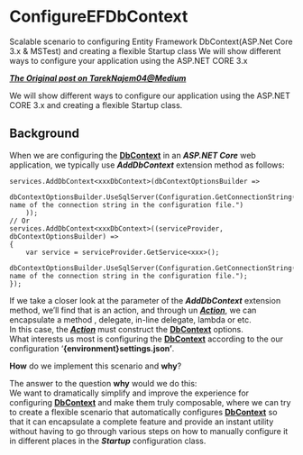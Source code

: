 # ConfigureEFDbContext
Scalable scenario to configuring Entity Framework DbContext(ASP.Net Core 3.x &amp; MSTest) and creating a flexible Startup class
We will show different ways to configure your application using the ASP.NET CORE 3.x

[_**The Original post on TarekNajem04@Medium**_](https://medium.com/@tareknajem04/scalable-scenario-to-configuring-entity-framework-dbcontext-409ee3b4e502?source=friends_link&sk=f91f7bac050d93225d479360b459376b)

We will show different ways to configure our application using the ASP.NET CORE 3.x and creating a flexible Startup class.

## Background

When we are configuring the  [**DbContext**](https://docs.microsoft.com/en-us/dotnet/api/microsoft.entityframeworkcore.dbcontext?view=efcore-3.1)  in an  **_ASP.NET Core_**  web application, we typically use  **_AddDbContext_** extension method as follows:

    services.AddDbContext<xxxDbContext>(dbContextOptionsBuilder =>
            dbContextOptionsBuilder.UseSqlServer(Configuration.GetConnectionString("The name of the connection string in the configuration file.")
        ));
    // Or
    services.AddDbContext<xxxDbContext>((serviceProvider, dbContextOptionsBuilder) =>
    {
        var service = serviceProvider.GetService<xxx>();
        dbContextOptionsBuilder.UseSqlServer(Configuration.GetConnectionString("The name of the connection string in the configuration file.");
    });

If we take a closer look at the parameter of the  **_AddDbContext_** extension method, we’ll find that is an action, and through un  [**_Action_**](https://docs.microsoft.com/en-us/dotnet/api/system.action?view=netcore-3.1), we can encapsulate a method , delegate, in-line delegate, lambda or etc.  
In this case, the  [**_Action_**](https://docs.microsoft.com/en-us/dotnet/api/system.action?view=netcore-3.1)  must construct the  [**DbContext**](https://docs.microsoft.com/en-us/dotnet/api/microsoft.entityframeworkcore.dbcontext?view=efcore-3.1)  options.  
What interests us most is configuring the  [**DbContext**](https://docs.microsoft.com/en-us/dotnet/api/microsoft.entityframeworkcore.dbcontext?view=efcore-3.1)  according to the our configuration ‘**{environment}settings.json’**.

**How** do we implement this scenario and  **why**?

The answer to the question  **why** would we do this:  
We want to dramatically simplify and improve the experience for configuring  [**DbContext**](https://docs.microsoft.com/en-us/dotnet/api/microsoft.entityframeworkcore.dbcontext?view=efcore-3.1)  and make them truly composable, where we can try to create a flexible scenario that automatically configures  [**DbContext**](https://docs.microsoft.com/en-us/dotnet/api/microsoft.entityframeworkcore.dbcontext?view=efcore-3.1)  so that it can encapsulate a complete feature and provide an instant utility without having to go through various steps on how to manually configure it in different places in the  **_Startup_**  configuration class.
